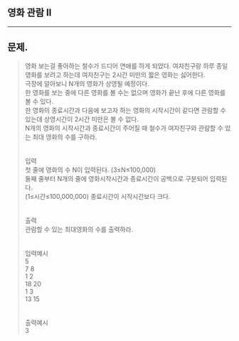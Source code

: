 ## 영화 관람 II
___
## 문제.
> 영화 보는걸 좋아하는 철수가 드디어 연애를 하게 되었다. 여자친구랑 하루 종일 영화를 보려고 하는데 여자친구는 2시간 미만의 짧은 영화는 싫어한다.</br>
> 극장에 알아보니 N개의 영화가 상영될 예정이다.</br>
> 한 영화를 보는 중에 다른 영화를 볼 수는 없으며 영화가 끝난 후에 다른 영화를 볼 수 있다.</br>
> 한 영화의 종료시간과 다음에 보고자 하는 영화의 시작시간이 같다면 관람할 수 있는데 상영시간이 2시간 미만은 볼 수 없다.</br>
> N개의 영화의 시작시간과 종료시간이 주어질 때 철수가 여자친구와 관람할 수 있는 최대 영화의 수를 구하라.</br>
> </br></br>
> 입력</br>
> 첫 줄에 영화의 수 N이 입력된다. (3≤N≤100,000)</br>
> 둘째 줄부터 N개의 줄에 영화시작시간과 종료시간이 공백으로 구분되어 입력된다.</br>
> (1≤시간≤100,000,000) 종료시간이 시작시간보다 크다.</br>
> </br></br>
> 출력</br>
> 관람할 수 있는 최대영화의 수를 출력하라.</br>
> </br></br>
> 입력예시</br>
> 5</br>
> 7 8</br>
> 1 2</br>
> 18 20</br>
> 1 3</br>
> 13 15</br>
> </br></br>
> 출력예시</br>
> 3</br>